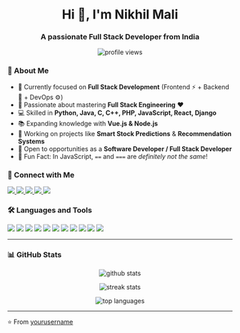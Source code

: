 <h1 align="center">Hi 👋, I'm Nikhil Mali</h1>
<h3 align="center">A passionate Full Stack Developer from India</h3>

<p align="center">
  <img src="https://komarev.com/ghpvc/?username=yourusername&label=Profile%20views&color=0e75b6&style=flat" alt="profile views" />
</p>


### 🌟 About Me  
- 🔭 Currently focused on **Full Stack Development** (Frontend ⚡ + Backend 💾 + DevOps ⚙️)  
- 🌱 Passionate about mastering **Full Stack Engineering** ❤️  
- 💻 Skilled in **Python, Java, C, C++, PHP, JavaScript, React, Django**  
- 📚 Expanding knowledge with **Vue.js & Node.js**  
- 🚀 Working on projects like **Smart Stock Predictions** & **Recommendation Systems**  
- 💼 Open to opportunities as a **Software Developer / Full Stack Developer**  
- 🤯 Fun Fact: In JavaScript, `==` and `===` are *definitely not the same*!  

### 🔗 Connect with Me
<p align="left">
  <a href="https://linkedin.com/in/your-linkedin" target="blank">
    <img src="https://img.shields.io/badge/-LinkedIn-blue?logo=linkedin&style=for-the-badge" />
  </a>
  <a href="mailto:yourmail@gmail.com">
    <img src="https://img.shields.io/badge/-Gmail-red?logo=gmail&style=for-the-badge" />
  </a>
  <a href="https://twitter.com/yourtwitter" target="blank">
    <img src="https://img.shields.io/badge/-Twitter-blue?logo=twitter&style=for-the-badge" />
  </a>
  <a href="https://www.instagram.com/yourinstagram" target="blank">
    <img src="https://img.shields.io/badge/-Instagram-purple?logo=instagram&style=for-the-badge" />
  </a>
  <a href="https://yourportfolio.com" target="blank">
    <img src="https://img.shields.io/badge/-Portfolio-black?logo=web&style=for-the-badge" />
  </a>
</p>


### 🛠️ Languages and Tools
<p align="left">
<img src="https://img.shields.io/badge/Python-3776AB?style=for-the-badge&logo=python&logoColor=white"/>
<img src="https://img.shields.io/badge/Java-ED8B00?style=for-the-badge&logo=java&logoColor=white"/>
<img src="https://img.shields.io/badge/C-00599C?style=for-the-badge&logo=c&logoColor=white"/>
<img src="https://img.shields.io/badge/C++-00599C?style=for-the-badge&logo=c%2B%2B&logoColor=white"/>
<img src="https://img.shields.io/badge/PHP-777BB4?style=for-the-badge&logo=php&logoColor=white"/>
<img src="https://img.shields.io/badge/MySQL-4479A1?style=for-the-badge&logo=mysql&logoColor=white"/>
<img src="https://img.shields.io/badge/React-20232A?style=for-the-badge&logo=react&logoColor=61DAFB"/>
<img src="https://img.shields.io/badge/Django-092E20?style=for-the-badge&logo=django&logoColor=white"/>
<img src="https://img.shields.io/badge/HTML5-E34F26?style=for-the-badge&logo=html5&logoColor=white"/>
<img src="https://img.shields.io/badge/CSS3-1572B6?style=for-the-badge&logo=css3&logoColor=white"/>
<img src="https://img.shields.io/badge/JavaScript-F7DF1E?style=for-the-badge&logo=javascript&logoColor=black"/>
</p>

---

### 📊 GitHub Stats
<p align="center">
  <img src="https://github-readme-stats.vercel.app/api?username=yourusername&show_icons=true&theme=radical" alt="github stats" />
</p>

<p align="center">
  <img src="https://github-readme-streak-stats.herokuapp.com/?user=yourusername&theme=radical" alt="streak stats" />
</p>

<p align="center">
  <img src="https://github-readme-stats.vercel.app/api/top-langs/?username=yourusername&layout=compact&theme=radical" alt="top languages" />
</p>

---

⭐️ From [yourusername](https://github.com/yourusername)
